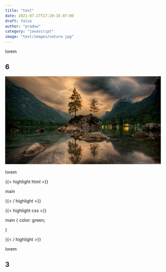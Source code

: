 ```yaml
---
title: "test"
date: 2021-07-27T17:29:15-07:00
draft: false
author: "pradow"
category: "javascript"
image: "test/images/nature.jpg"
---
```


lorem

## 6

![Example image](images/nature.jpg)

lorem

{{< highlight html >}}

<main>main</main>

{{< / highlight >}}

{{< highlight css >}}

main {
color: green;

}

{{< / highlight >}}

lorem

## 3
